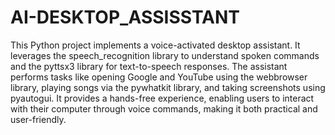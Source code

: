 # AI-DESKTOP_ASSISSTANT
This Python project implements a voice-activated desktop assistant.
It leverages the speech_recognition library to understand spoken commands and the pyttsx3 library for text-to-speech responses.
The assistant performs tasks like opening Google and YouTube using the webbrowser library, playing songs via the pywhatkit library, and taking screenshots using pyautogui.
It provides a hands-free experience, enabling users to interact with their computer through voice commands, making it both practical and user-friendly.
